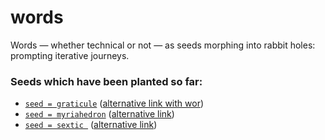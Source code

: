 # words

Words — whether technical or not — as seeds morphing into rabbit holes: prompting iterative journeys. 

### Seeds which have been planted so far:

* [```seed = graticule```](https://github.com/flloaers/words/blob/master/SEED_graticule.ipynb) ([alternative link with wor](https://nbviewer.jupyter.org/github/flloaers/words/blob/master/SEED_graticule.ipynb?flush_cache=True))
* [```seed = myriahedron```](https://github.com/flloaers/words/blob/master/SEED_myriahedron.ipynb) ([alternative link](https://nbviewer.jupyter.org/github/flloaers/words/blob/master/SEED_myriahedron.ipynb?flush_cache=True))
* [```seed = sextic ```](https://github.com/flloaers/words/blob/master/SEED_sextic.ipynb) ([alternative link](https://nbviewer.jupyter.org/github/flloaers/words/blob/master/SEED_sextic.ipynb?flush_cache=True))